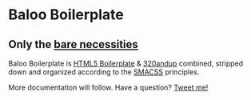 # Baloo Boilerplate
## Only the [bare necessities](http://www.youtube.com/watch?v=TcglnY_xGfc)

Baloo Boilerplate is [HTML5 Boilerplate](http://html5boilerplate.com/) & [320andup](http://stuffandnonsense.co.uk/projects/320andup/) combined, stripped down and organized according to the [SMACSS](http://smacss.com/) principles.

More documentation will follow.
Have a question? [Tweet me!](https://twitter.com/kennybrijs)